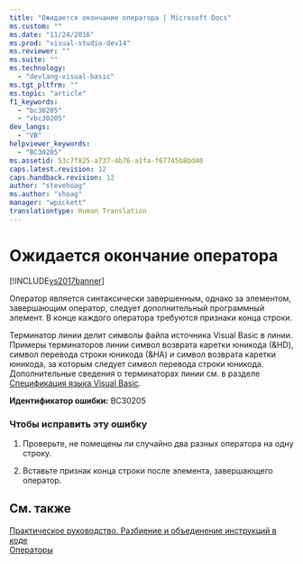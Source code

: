 ```yaml
---
title: "Ожидается окончание оператора | Microsoft Docs"
ms.custom: ""
ms.date: "11/24/2016"
ms.prod: "visual-studio-dev14"
ms.reviewer: ""
ms.suite: ""
ms.technology: 
  - "devlang-visual-basic"
ms.tgt_pltfrm: ""
ms.topic: "article"
f1_keywords: 
  - "bc30205"
  - "vbc30205"
dev_langs: 
  - "VB"
helpviewer_keywords: 
  - "BC30205"
ms.assetid: 53c7f825-a737-4b76-a1fa-f67745b8bd40
caps.latest.revision: 12
caps.handback.revision: 12
author: "stevehoag"
ms.author: "shoag"
manager: "wpickett"
translationtype: Human Translation
---
```

# Ожидается окончание оператора
[!INCLUDE[vs2017banner](../../../csharp/includes/vs2017banner.md)]

Оператор является синтаксически завершенным, однако за элементом, завершающим оператор, следует дополнительный программный элемент.  В конце каждого оператора требуются признаки конца строки.  
  
 Терминатор линии делит символы файла источника Visual Basic в линии.  Примеры терминаторов линии символ возврата каретки юникода \(&HD\), символ перевода строки юникода \(&HA\) и символ возврата каретки юникода, за которым следует символ перевода строки юникода.  Дополнительные сведения о терминаторах линии см. в разделе [Спецификация языка Visual Basic](../../../visual-basic/reference/language-specification.md).  
  
 **Идентификатор ошибки:** BC30205  
  
### Чтобы исправить эту ошибку  
  
1.  Проверьте, не помещены ли случайно два разных оператора на одну строку.  
  
2.  Вставьте признак конца строки после элемента, завершающего оператор.  
  
## См. также  
 [Практическое руководство. Разбиение и объединение инструкций в коде](../../../visual-basic/programming-guide/program-structure/how-to-break-and-combine-statements-in-code.md)   
 [Операторы](../../../visual-basic/programming-guide/language-features/statements.md)
